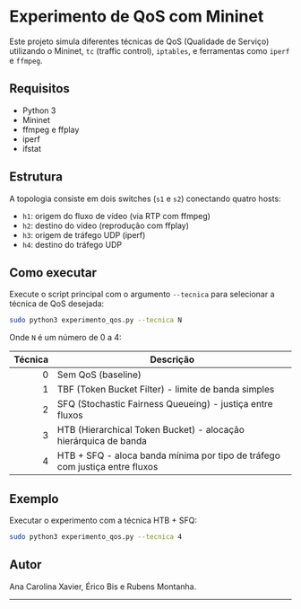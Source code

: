 # Experimento de QoS com Mininet

Este projeto simula diferentes técnicas de QoS (Qualidade de Serviço) utilizando o Mininet, `tc` (traffic control), `iptables`, e ferramentas como `iperf` e `ffmpeg`. 

## Requisitos
- Python 3
- Mininet
- ffmpeg e ffplay
- iperf
- ifstat

## Estrutura
A topologia consiste em dois switches (`s1` e `s2`) conectando quatro hosts:
- `h1`: origem do fluxo de vídeo (via RTP com ffmpeg)
- `h2`: destino do vídeo (reprodução com ffplay)
- `h3`: origem de tráfego UDP (iperf)
- `h4`: destino do tráfego UDP

## Como executar

Execute o script principal com o argumento `--tecnica` para selecionar a técnica de QoS desejada:

```bash
sudo python3 experimento_qos.py --tecnica N
```

Onde `N` é um número de 0 a 4:

| Técnica | Descrição |
|--------:|-----------|
| 0 | Sem QoS (baseline) |
| 1 | TBF (Token Bucket Filter) - limite de banda simples |
| 2 | SFQ (Stochastic Fairness Queueing) - justiça entre fluxos |
| 3 | HTB (Hierarchical Token Bucket) - alocação hierárquica de banda |
| 4 | HTB + SFQ - aloca banda mínima por tipo de tráfego com justiça entre fluxos |

## Exemplo

Executar o experimento com a técnica HTB + SFQ:
```bash
sudo python3 experimento_qos.py --tecnica 4
```

## Autor
Ana Carolina Xavier, Érico Bis e Rubens Montanha.

---

